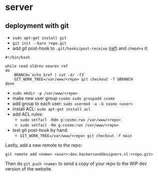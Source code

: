 # server

## deployment with git

- `sudo apt-get install git`
- `git init --bare repo.git`
- add git post-hook to `.git/hooks/post-receive` ([ref](https://coderwall.com/p/oj5smw/git-post-receive-hook-to-checkout-a-specific-branch)) and `chmod+x` it:

```
#!/bin/bash

while read oldrev newrev ref
do
    BRANCH=`echo $ref | cut -d/ -f3`
    GIT_WORK_TREE=/var/www/<repo> git checkout -f $BRANCH
done
```

- `sudo mkdir -p /var/www/<repo>`
- make new user group `cosmo`: `sudo groupadd cosmo`
- add group to each user: `sudo usermod -a -G cosmo <user>`
- install ACL: `sudo apt-get install acl`
- add ACL rules:
  - `sudo setfacl -Rdm g:cosmo:rwx /var/www/<repo>`
  - `sudo setfacl -Rm g:cosmo:rwx /var/www/<repo>`
- test git post-hook by hand:
  - `GIT_WORK_TREE=/var/www/<repo> git checkout -f main`

Lastly, add a new remote to the repo:

```
git remote add <name> <user>:dev.hackersanddesigners.nl:<repo.git>
```

Then do `git push <name>` to send a copy of your repo to the WIP dev version of the website.
